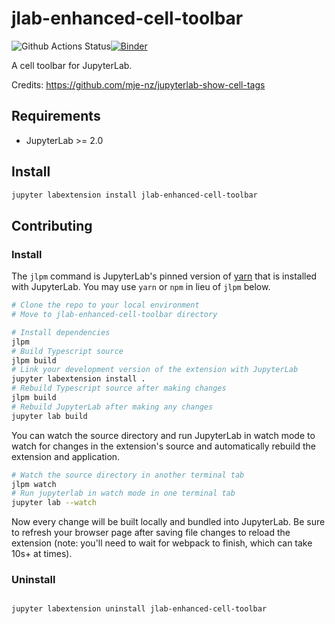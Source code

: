 # jlab-enhanced-cell-toolbar

![Github Actions Status](https://github.com/fcollonval/jlab-enhanced-cell-toolbar/workflows/Build/badge.svg)[![Binder](https://mybinder.org/badge_logo.svg)](https://mybinder.org/v2/gh/fcollonval/jlab-enhanced-cell-toolbar/main?urlpath=lab)

A cell toolbar for JupyterLab.

Credits: https://github.com/mje-nz/jupyterlab-show-cell-tags

## Requirements

* JupyterLab >= 2.0

## Install

```bash
jupyter labextension install jlab-enhanced-cell-toolbar
```

## Contributing

### Install

The `jlpm` command is JupyterLab's pinned version of
[yarn](https://yarnpkg.com/) that is installed with JupyterLab. You may use
`yarn` or `npm` in lieu of `jlpm` below.

```bash
# Clone the repo to your local environment
# Move to jlab-enhanced-cell-toolbar directory

# Install dependencies
jlpm
# Build Typescript source
jlpm build
# Link your development version of the extension with JupyterLab
jupyter labextension install .
# Rebuild Typescript source after making changes
jlpm build
# Rebuild JupyterLab after making any changes
jupyter lab build
```

You can watch the source directory and run JupyterLab in watch mode to watch for changes in the extension's source and automatically rebuild the extension and application.

```bash
# Watch the source directory in another terminal tab
jlpm watch
# Run jupyterlab in watch mode in one terminal tab
jupyter lab --watch
```

Now every change will be built locally and bundled into JupyterLab. Be sure to refresh your browser page after saving file changes to reload the extension (note: you'll need to wait for webpack to finish, which can take 10s+ at times).

### Uninstall

```bash

jupyter labextension uninstall jlab-enhanced-cell-toolbar
```
